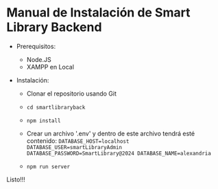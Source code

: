 # Manual de Instalación de Smart Library Backend

- Prerequisitos:
  - Node.JS
  - XAMPP en Local

- Instalación: 
  - Clonar el repositorio usando Git
  - ``cd smartlibraryback``
  - ``npm install``
  - Crear un archivo '.env' y dentro de este archivo tendrá esté contenido:
    ``
    DATABASE_HOST=localhost
    DATABASE_USER=smartLibraryAdmin
    DATABASE_PASSWORD=SmartLibrary@2024
    DATABASE_NAME=alexandria
    ``
   
  - ``npm run server``

Listo!!!
